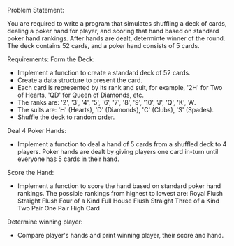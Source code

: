Problem Statement: 

You are required to write a program that simulates shuffling a deck of cards, dealing a poker hand for player, and scoring that hand based on standard poker hand rankings. 
After hands are dealt, determinte winner of the round. 
The deck contains 52 cards, and a poker hand consists of 5 cards. 

Requirements:
Form the Deck:
- Implement a function to create a standard deck of 52 cards.
- Create a data structure to present the card.
- Each card is represented by its rank and suit, for example, '2H' for Two of Hearts, 'QD' for Queen of Diamonds, etc.
- The ranks are: '2', '3', '4', '5', '6', '7', '8', '9', '10', 'J', 'Q', 'K', 'A'.
- The suits are: 'H' (Hearts), 'D' (Diamonds), 'C' (Clubs), 'S' (Spades).
- Shuffle the deck to random order.


Deal 4 Poker Hands:
- Implement a function to deal a hand of 5 cards from a shuffled deck to 4 players. Poker hands are dealt by giving players one card in-turn until everyone has 5 cards in their hand.

Score the Hand:
- Implement a function to score the hand based on standard poker hand rankings. The possible rankings from highest to lowest are: Royal Flush Straight Flush Four of a Kind Full House Flush Straight Three of a Kind Two Pair One Pair High Card

Determine winning player: 
- Compare player's hands and print winning player, their score and hand.
